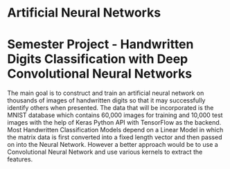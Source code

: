 # Artificial Neural Networks
# Semester Project - Handwritten Digits Classification with Deep Convolutional Neural Networks

The main goal is to construct and train an artificial neural network on thousands of images of
handwritten digits so that it may successfully identify others when presented. The data that
will be incorporated is the MNIST database which contains 60,000 images for training and
10,000 test images with the help of Keras Python API with TensorFlow as the backend.
Most Handwritten Classification Models depend on a Linear Model in which the matrix data
is first converted into a fixed length vector and then passed on into the Neural Network.
However a better approach would be to use a Convolutional Neural Network and use various
kernels to extract the features.

